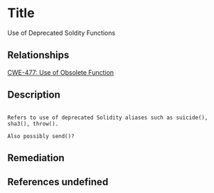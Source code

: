 # Title 
Use of Deprecated Soldity Functions

## Relationships
[CWE-477: Use of Obsolete Function](https://cwe.mitre.org/data/definitions/477.html)

## Description 

```TODO

Refers to use of deprecated Solidity aliases such as suicide(), sha3(), throw().

Also possibly send()?
```

## Remediation


## References undefined